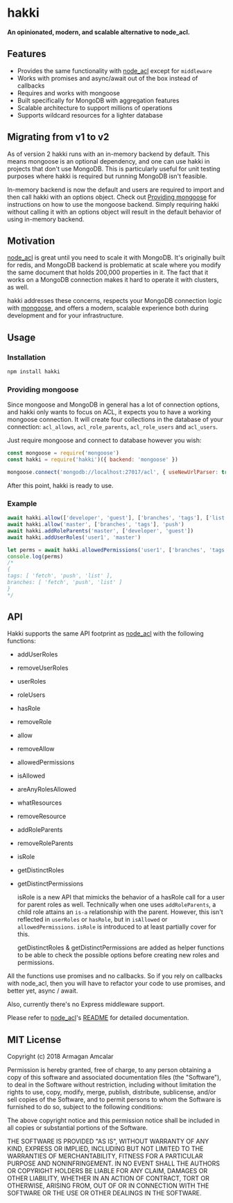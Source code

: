 # hakki
**An opinionated, modern, and scalable alternative to node_acl.**

## Features
* Provides the same functionality with [node_acl](https://github.com/OptimalBits/node_acl) except for `middleware`
* Works with promises and async/await out of the box instead of callbacks
* Requires and works with mongoose
* Built specifically for MongoDB with aggregation features
* Scalable architecture to support millions of operations
* Supports wildcard resources for a lighter database

## Migrating from v1 to v2
As of version 2 hakki runs with an in-memory backend by default. This means mongoose is an optional dependency, and one can use hakki in projects that don't use MongoDB. This is particularly useful for unit testing purposes where hakki is required but running MongoDB isn't feasible.

In-memory backend is now the default and users are required to import and then call hakki with an options object. Check out [Providing mongoose](#providing-mongoose) for instructions on how to use the mongoose backend. Simply requiring hakki without calling it with an options object will result in the default behavior of using in-memory backend.

## Motivation
[node_acl](https://github.com/OptimalBits/node_acl) is great until you need to scale it with MongoDB. It's originally built for redis, and MongoDB backend is problematic at scale where you modify the same document that holds 200,000 properties in it. The fact that it works on a MongoDB connection makes it hard to operate it with clusters, as well.

hakki addresses these concerns, respects your MongoDB connection logic with [mongoose](http://mongoosejs.com), and offers a modern, scalable experience both during development and for your infrastructure.

## Usage
### Installation
```bash
npm install hakki
```
### Providing mongoose
Since mongoose and MongoDB in general has a lot of connection options, and hakki only wants to focus on ACL, it expects you to have a working mongoose connection. It will create four collections in the database of your connection: `acl_allows`, `acl_role_parents`, `acl_role_users` and `acl_users`.

Just require mongoose and connect to database however you wish:

```js
const mongoose = require('mongoose')
const hakki = require('hakki')({ backend: 'mongoose' })

mongoose.connect('mongodb://localhost:27017/acl', { useNewUrlParser: true })
```

After this point, hakki is ready to use.

### Example
```js
await hakki.allow(['developer', 'guest'], ['branches', 'tags'], ['list', 'fetch'])
await hakki.allow('master', ['branches', 'tags'], 'push')
await hakki.addRoleParents('master', ['developer', 'guest'])
await hakki.addUserRoles('user1', 'master')

let perms = await hakki.allowedPermissions('user1', ['branches', 'tags'])
console.log(perms)
/*
{
tags: [ 'fetch', 'push', 'list' ],
branches: [ 'fetch', 'push', 'list' ]
}
*/
```

## API
Hakki supports the same API footprint as [node_acl](https://github.com/OptimalBits/node_acl) with the following functions:

* addUserRoles
* removeUserRoles
* userRoles
* roleUsers
* hasRole
* removeRole
* allow
* removeAllow
* allowedPermissions
* isAllowed
* areAnyRolesAllowed
* whatResources
* removeResource
* addRoleParents
* removeRoleParents
* isRole
* getDistinctRoles
* getDistinctPermissions

  isRole is a new API that mimicks the behavior of a hasRole call for a user for parent roles as well. Technically when one uses `addRoleParents`, a child role attains an `is-a` relationship with the parent. However, this isn't reflected in `userRoles` or `hasRole`, but in `isAllowed` or `allowedPermissions`. `isRole` is introduced to at least partially cover for this.

  getDistinctRoles & getDistinctPermissions are added as helper functions to be able to check the possible options before creating new roles and permissions.

All the functions use promises and no callbacks. So if you rely on callbacks with node_acl, then you will have to refactor your code to use promises, and better yet, async / await.

Also, currently there's no Express middleware support.

Please refer to [node_acl](https://github.com/OptimalBits/node_acl)'s [README](https://github.com/OptimalBits/node_acl/blob/master/README.md#documentation) for detailed documentation.

## MIT License

Copyright (c) 2018 Armagan Amcalar

Permission is hereby granted, free of charge, to any person obtaining a copy
of this software and associated documentation files (the "Software"), to deal
in the Software without restriction, including without limitation the rights
to use, copy, modify, merge, publish, distribute, sublicense, and/or sell
copies of the Software, and to permit persons to whom the Software is
furnished to do so, subject to the following conditions:

The above copyright notice and this permission notice shall be included in all
copies or substantial portions of the Software.

THE SOFTWARE IS PROVIDED "AS IS", WITHOUT WARRANTY OF ANY KIND, EXPRESS OR
IMPLIED, INCLUDING BUT NOT LIMITED TO THE WARRANTIES OF MERCHANTABILITY,
FITNESS FOR A PARTICULAR PURPOSE AND NONINFRINGEMENT. IN NO EVENT SHALL THE
AUTHORS OR COPYRIGHT HOLDERS BE LIABLE FOR ANY CLAIM, DAMAGES OR OTHER
LIABILITY, WHETHER IN AN ACTION OF CONTRACT, TORT OR OTHERWISE, ARISING FROM,
OUT OF OR IN CONNECTION WITH THE SOFTWARE OR THE USE OR OTHER DEALINGS IN THE
SOFTWARE.
